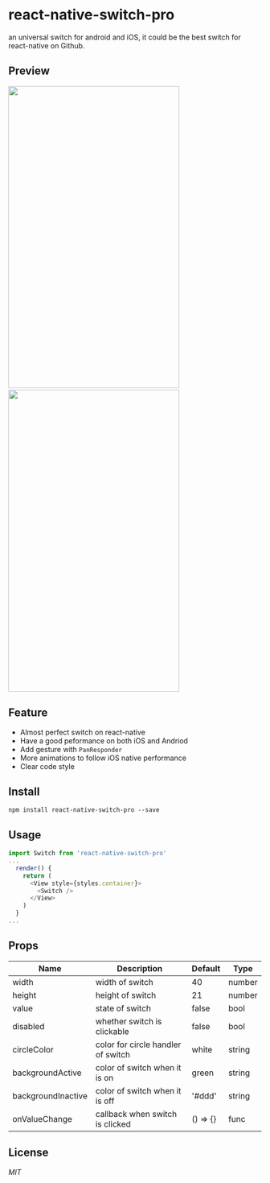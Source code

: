 # react-native-switch-pro
an universal switch for android and iOS, it could be the best switch for react-native on Github.

## Preview
<img src="http://ww4.sinaimg.cn/large/005zU9b3jw1faioulkg79j30kq10wq3c.jpg" width="340" height="600"/>
&nbsp;&nbsp;&nbsp;
<img src="http://ww2.sinaimg.cn/large/005zU9b3jw1faioygbedfg30a90iejrd.gif" width="340" height="600"/>

## Feature
* Almost perfect switch on react-native
* Have a good peformance on both iOS and Andriod
* Add gesture with `PanResponder`  
* More animations to follow iOS native performance
* Clear code style

## Install
`npm install react-native-switch-pro --save`

## Usage
```JavaScript
import Switch from 'react-native-switch-pro'
...
  render() {
    return (
      <View style={styles.container}>
      	<Switch />
      </View>
    )
  }
...
```
## Props
 Name | Description | Default | Type
------|-------------|----------|-----------
width | width of switch | 40 | number
height | height of switch | 21 | number
value | state of switch | false | bool
disabled | whether switch is clickable | false | bool
circleColor | color for circle handler of switch | white | string
backgroundActive | color of switch when it is on | green | string
backgroundInactive | color of switch when it is off | '#ddd' | string
onValueChange | callback when switch is clicked | () => {} | func

## License
*MIT*